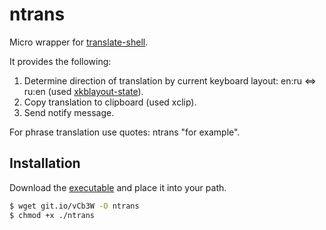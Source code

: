 ntrans
==============
Micro wrapper for [translate-shell](https://github.com/soimort/translate-shell).

It provides the following:

1. Determine direction of translation by current keyboard layout: en:ru <=> ru:en (used [xkblayout-state](https://github.com/nonpop/xkblayout-state)).
2. Copy translation to clipboard (used xclip).
3. Send notify message.

For phrase translation use quotes: ntrans "for example".

## Installation

Download the [executable](http://git.io/vCb3W) and place it into your path.

```bash
$ wget git.io/vCb3W -O ntrans 
$ chmod +x ./ntrans
```
